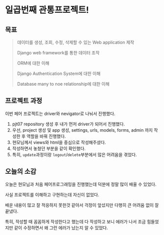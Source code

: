# 일곱번째 관통프로젝트!

## 목표
> 데이터를 생성, 조회, 수정, 삭제할 수 있는 Web application 제작
> 
> Django web framework를 통한 데이터 조작
> 
> ORM에 대한 이해
> 
> Django Authentication System에 대한 이해
> 
> Database many to noe relationship에 대한 이해
> 

## 프로젝트 과정
이번 페어 프로젝트는 driver와 nevigator로 나눠서 진행했다. 
1. pjt07 repository 생성 후 내가 먼저 driver가 되어서 진행했다.
2. 우선, project 생성 및 app 생성, settings, urls, models, forms, admin 까지  작성한 후 역할을 바꿔 진행했다.
3. 현모님께서 views와 html을 중심으로 작성해주셨다.
4. 작성하면서 놓쳤던 부분을 같이 확인했다.
5. 특히, `update`과정이랑 `logout`/`delete`부분에서 많은 어려움을 겪었다.

## 오늘의 소감
오늘은 현모님과 처음 페어프로그래밍을 진행했는데 덕분에 정말 많이 배울 수 있었다.

사실 프로젝트를 이해하고 구현하는데 자신이 없었다.

배운 내용이 많고 잘 적응하지 못한것 같아서 걱정이 앞섰지만 다행히 큰 어려움 없이 잘 끝냈다.

특히, 작성할 때 꼼꼼하게 작성한다고 했는데 다 작성하고 보니 에러가 나서 조금 힘들었지만 같이 수정하면서 왜 그런 에러가 났는지 알 수 있었다.
